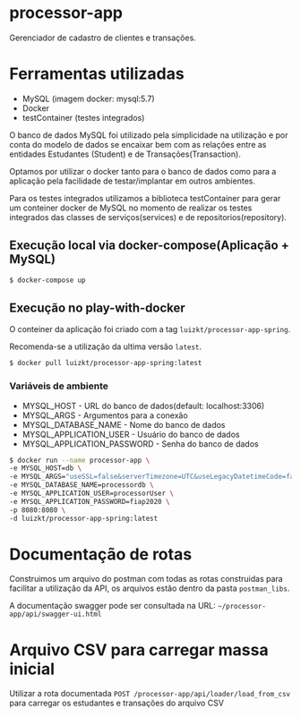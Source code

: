 # processor-app

Gerenciador de cadastro de clientes e transações.

# Ferramentas utilizadas

* MySQL (imagem docker: mysql:5.7)
* Docker
* testContainer (testes integrados)

O banco de dados MySQL foi utilizado pela simplicidade na utilização e por conta do modelo de dados se encaixar bem com 
as relações entre as entidades Estudantes (Student) e de Transações(Transaction).

Optamos por utilizar o docker tanto para o banco de dados como para a aplicação pela facilidade de testar/implantar em 
outros ambientes.

Para os testes integrados utilizamos a biblioteca testContainer para gerar um conteiner docker de MySQL no momento de 
realizar os testes integrados das classes de serviços(services) e de repositorios(repository). 

## Execução local via docker-compose(Aplicação + MySQL)

```sh
$ docker-compose up
```

## Execução no play-with-docker

O conteiner da aplicação foi criado com a tag `luizkt/processor-app-spring`.

Recomenda-se a utilização da ultima versão `latest`.

```sh
$ docker pull luizkt/processor-app-spring:latest
```

### Variáveis de ambiente

* MYSQL_HOST - URL do banco de dados(default: localhost:3306)
* MYSQL_ARGS - Argumentos para a conexão
* MYSQL_DATABASE_NAME - Nome do banco de dados
* MYSQL_APPLICATION_USER - Usuário do banco de dados
* MYSQL_APPLICATION_PASSWORD - Senha do banco de dados

```sh
$ docker run --name processor-app \
-e MYSQL_HOST=db \
-e MYSQL_ARGS="useSSL=false&serverTimezone=UTC&useLegacyDatetimeCode=false" \
-e MYSQL_DATABASE_NAME=processordb \
-e MYSQL_APPLICATION_USER=processorUser \
-e MYSQL_APPLICATION_PASSWORD=fiap2020 \
-p 8080:8080 \
-d luizkt/processor-app-spring:latest
```

# Documentação de rotas

Construimos um arquivo do postman com todas as rotas construidas para facilitar a utilização da API, os arquivos estão 
dentro da pasta `postman_libs`.
 
 A documentação swagger pode ser consultada na URL: `~/processor-app/api/swagger-ui.html`
 
 # Arquivo CSV para carregar massa inicial
 
 Utilizar a rota documentada `POST /processor-app/api/loader/load_from_csv` para carregar os estudantes e transações do 
 arquivo CSV  